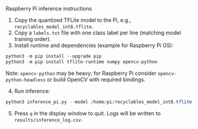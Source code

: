 Raspberry Pi inference instructions

1. Copy the quantized TFLite model to the Pi, e.g., `recyclables_model_int8.tflite`.
2. Copy a `labels.txt` file with one class label per line (matching model training order).
3. Install runtime and dependencies (example for Raspberry Pi OS):

```powershell
python3 -m pip install --upgrade pip
python3 -m pip install tflite-runtime numpy opencv-python
```

Note: `opencv-python` may be heavy; for Raspberry Pi consider `opencv-python-headless` or build OpenCV with required bindings.

4. Run inference:

```powershell
python3 inference_pi.py --model /home/pi/recyclables_model_int8.tflite --labels /home/pi/labels.txt
```

5. Press `q` in the display window to quit. Logs will be written to `results/inference_log.csv`.
